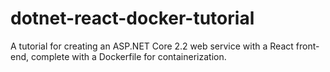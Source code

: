 # dotnet-react-docker-tutorial
A tutorial for creating an ASP.NET Core 2.2 web service with a React front-end, complete with a Dockerfile for containerization.
